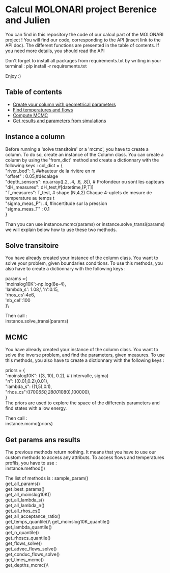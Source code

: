 # Calcul MOLONARI project Berenice and Julien
You can find in this repository the code of our calcul part of the MOLONARI project ! 
You will find our code, corresponding to the API (insert link to the API doc). The different functions are presented in the table of contents.
If you need more details, you should read the API

Don't forget to install all packages from requirements.txt by writing in your terminal : pip install -r requirements.txt


Enjoy :)

## Table of contents

- [Create your column with geometrical parameters](#Instance-a-column)
- [Find temperatures and flows](#Solve-transitoire)
- [Compute MCMC](#MCMC)
- [Get results and parameters from simulations](#Get_params)

## Instance a column
Before running a 'solve transitoire' or a 'mcmc', you have to create a column. To do so, create an instance of the Column class.
You can create a column by using the 'from_dict' method and create a dictionnary with the following keys :
col_dict = {\
    "river_bed": 1, ##hauteur de la rivière en m\
    "offset" : 0.05,#décalage\
    "depth_sensors": np.array([.2, .4, .6, .8]), # Profondeur ou sont les capteurs\
    "dH_measures": dH_test,#[datetime,[P,T]]\
    "T_measures": T_test, # shape (N,4,2) Chaque 4-uplets de mesure de temperature au temps t\
    "sigma_meas_P": .4, #incertitude sur la pression\
    "sigma_meas_T" : 0.1\
}

Than you can use instance.mcmc(params) or instance.solve_transi(params)
we will explain below how to use these two methods.

## Solve transitoire
You have already created your instance of the column class.
You want to solve your problem, given boundaries conditions. 
To use this methods, you also have to create a dictionnary with the following keys :

params ={\
'moinslog10K':-np.log(8e-4),\
'lambda_s': 1.08,\ 
'n':0.15,\
'rhos_cs':4e6,\
'nb_cel':100\
}\

Then call :\
instance.solve_transi(params)


## MCMC
You have already created your instance of the column class.
You want to solve the inverse problem, and find the parameters, given measures. 
To use this methods, you also have to create a dictionnary with the following keys :

priors = {\
    "moinslog10K": ((3, 10), 0.2), # (intervalle, sigma)\
    "n": ((0.01,0.2),0.01),\
    "lambda_s": ((1,5),0.1),\
    "rhos_cs":((700*650,2800*1080),100000),\
}\
The priors are used to explore the space of the differents parameters and find states with a low energy.

Then call :\
instance.mcmc(priors)

## Get params ans results
The previous methods return nothing. It means that you have to use our custom methods to access any attributs. To access flows and temperatures profils, you have to use :\
instance.method()\

The list of methods is :
sample_param()\
get_all_params()\
get_best_params()\
get_all_moinslog10K()\
get_all_lambda_s()\
get_all_lambda_n()\
get_all_rhos_cs()\
get_all_acceptance_ratio()\
get_temps_quantile()\ 
get_moinslog10K_quantile()\
get_lambda_quantile()\
get_n_quantile()\
get_rhoscs_quantile()\
get_flows_solve()\
get_advec_flows_solve()\
get_conduc_flows_solve()\
get_times_mcmc()\
get_depths_mcmc()\
